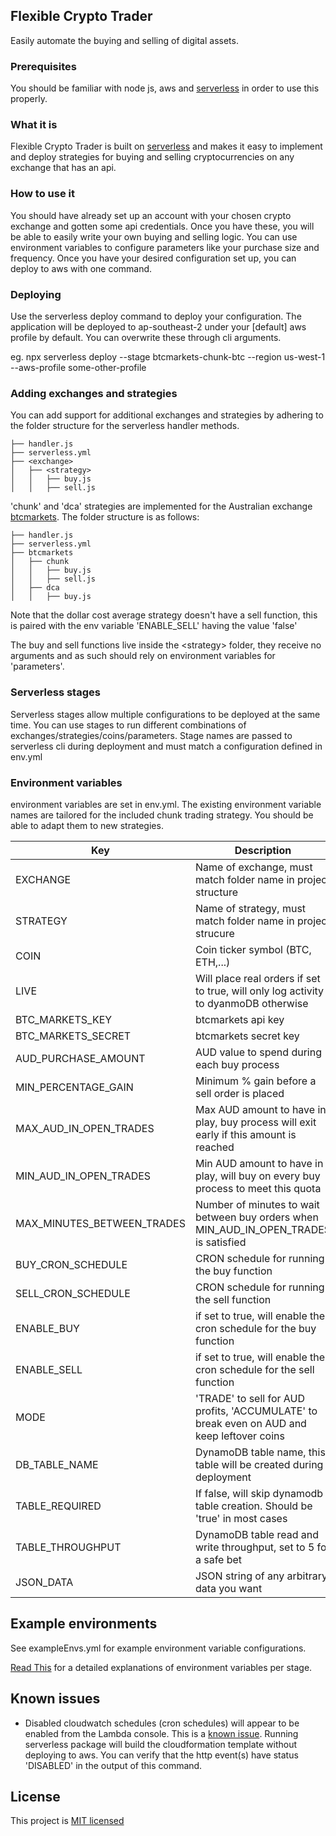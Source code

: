 ## Flexible Crypto Trader
Easily automate the buying and selling of digital assets.

### Prerequisites
You should be familiar with node js, aws and [serverless](https://serverless.com/) in order to use this properly.

### What it is
Flexible Crypto Trader is built on [serverless](https://serverless.com/) and makes it easy to implement and deploy strategies for buying and selling cryptocurrencies on any exchange that has an api.

### How to use it
You should have already set up an account with your chosen crypto exchange and gotten some api credentials. Once you have these, you will be able to easily write your own buying and selling logic. You can use environment variables to configure parameters like your purchase size and frequency. Once you have your desired configuration set up, you can deploy to aws with one command.

### Deploying
Use the serverless deploy command to deploy your configuration. The application will be deployed to ap-southeast-2 under your [default] aws profile by default. You can overwrite these through cli arguments.

eg. npx serverless deploy --stage btcmarkets-chunk-btc --region us-west-1 --aws-profile some-other-profile

### Adding exchanges and strategies
You can add support for additional exchanges and strategies by adhering to the folder structure for the serverless handler methods.

```
├── handler.js
├── serverless.yml
├── <exchange>
│   ├── <strategy>
│   │   ├── buy.js
│   │   ├── sell.js

```
'chunk' and 'dca' strategies are implemented for the Australian exchange [btcmarkets](https://btcmarkets.net/). The folder structure is as follows:

```
├── handler.js
├── serverless.yml
├── btcmarkets
│   ├── chunk
│   │   ├── buy.js
│   │   ├── sell.js
│   ├── dca
│   │   ├── buy.js
```
Note that the dollar cost average strategy doesn't have a sell function, this is paired with the env variable 'ENABLE_SELL' having the value 'false'

The buy and sell functions live inside the \<strategy> folder, they receive no arguments and as such should rely on environment variables for 'parameters'.

### Serverless stages

Serverless stages allow multiple configurations to be deployed at the same time.
You can use stages to run different combinations of exchanges/strategies/coins/parameters.
Stage names are passed to serverless cli during deployment and must match a configuration defined in env.yml

### Environment variables

environment variables are set in env.yml.
The existing environment variable names are tailored for the included chunk trading strategy. You should be able to adapt them to new strategies.

| Key                        | Description                                                                               |
| ---------------------------|-------------------------------------------------------------------------------------------|
| EXCHANGE                   | Name of exchange, must match folder name in project structure                             |
| STRATEGY                   | Name of strategy, must match folder name in project strucure                              |
| COIN                       | Coin ticker symbol (BTC, ETH,...)                                                         |
| LIVE                       | Will place real orders if set to true, will only log activity to dyanmoDB otherwise       |
| BTC_MARKETS_KEY            | btcmarkets api key                                                                        |
| BTC_MARKETS_SECRET         | btcmarkets secret key                                                                     |
| AUD_PURCHASE_AMOUNT        | AUD value to spend during each buy process                                                |
| MIN_PERCENTAGE_GAIN        | Minimum % gain before a sell order is placed                                              |
| MAX_AUD_IN_OPEN_TRADES     | Max AUD amount to have in play, buy process will exit early if this amount is reached     |
| MIN_AUD_IN_OPEN_TRADES     | Min AUD amount to have in play, will buy on every buy process to meet this quota          |
| MAX_MINUTES_BETWEEN_TRADES | Number of minutes to wait between buy orders when MIN_AUD_IN_OPEN_TRADES is satisfied     |
| BUY_CRON_SCHEDULE          | CRON schedule for running the buy function                                                |
| SELL_CRON_SCHEDULE         | CRON schedule for running the sell function                                               |
| ENABLE_BUY                 | if set to true, will enable the cron schedule for the buy function                        |
| ENABLE_SELL                | if set to true, will enable the cron schedule for the sell function                       |
| MODE                       | 'TRADE' to sell for AUD profits, 'ACCUMULATE' to break even on AUD and keep leftover coins|
| DB_TABLE_NAME              | DynamoDB table name, this table will be created during deployment                         |
| TABLE_REQUIRED             | If false, will skip dynamodb table creation. Should be 'true' in most cases               |
| TABLE_THROUGHPUT           | DynamoDB table read and write throughput, set to 5 for a safe bet                         |
| JSON_DATA                  | JSON string of any arbitrary data you want                                                |

## Example environments

See exampleEnvs.yml for example environment variable configurations.

[Read This](http://www.goingserverless.com/blog/keeping-secrets-out-of-git)
for a detailed explanations of environment variables per stage.

## Known issues

- Disabled cloudwatch schedules (cron schedules) will appear to be enabled from the Lambda console.
This is a [known issue](https://github.com/serverless/serverless/issues/5111).
Running serverless package will build the cloudformation template without deploying to aws.
You can verify that the http event(s) have status 'DISABLED' in the output of this command.

## License
This project is [MIT licensed](https://github.com/scaredibis/flexible-crypto-trader/blob/master/LICENSE)
